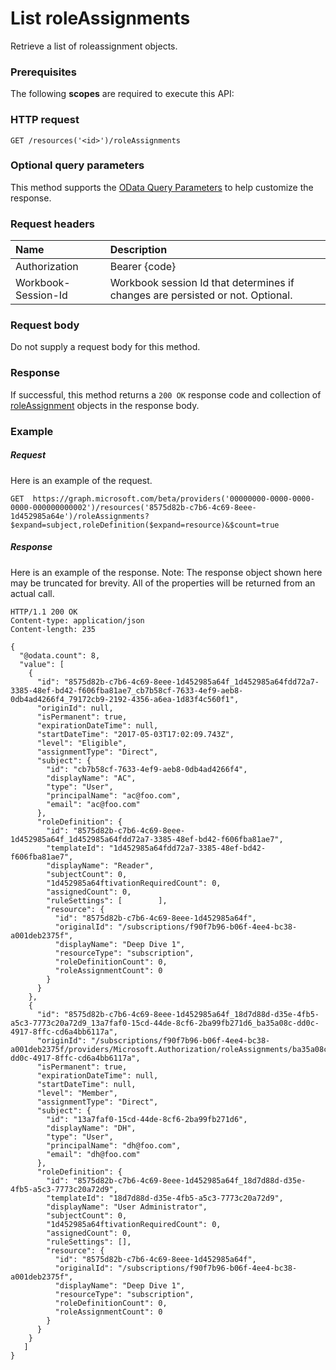 # List roleAssignments

Retrieve a list of roleassignment objects.
### Prerequisites
The following **scopes** are required to execute this API: 
### HTTP request
<!-- { "blockType": "ignored" } -->
```http
GET /resources('<id>')/roleAssignments
```
### Optional query parameters
This method supports the [OData Query Parameters](http://graph.microsoft.io/docs/overview/query_parameters) to help customize the response.

### Request headers
| Name      |Description|
|:----------|:----------|
| Authorization  | Bearer {code}|
| Workbook-Session-Id  | Workbook session Id that determines if changes are persisted or not. Optional.|

### Request body
Do not supply a request body for this method.
### Response
If successful, this method returns a `200 OK` response code and collection of [roleAssignment](../resources/roleassignment.md) objects in the response body.
### Example
##### Request
Here is an example of the request.
<!-- {
  "blockType": "request",
  "name": "get_roleassignments"
}-->
```http
GET  https://graph.microsoft.com/beta/providers('00000000-0000-0000-0000-000000000002')/resources('8575d82b-c7b6-4c69-8eee-1d452985a64e')/roleAssignments?$expand=subject,roleDefinition($expand=resource)&$count=true
```
##### Response
Here is an example of the response. Note: The response object shown here may be truncated for brevity. All of the properties will be returned from an actual call.
<!-- {
  "blockType": "response",
  "truncated": true,
  "@odata.type": "microsoft.graph.roleAssignment",
  "isCollection": true
} -->
```http
HTTP/1.1 200 OK
Content-type: application/json
Content-length: 235

{
  "@odata.count": 8,
  "value": [
    {
      "id": "8575d82b-c7b6-4c69-8eee-1d452985a64f_1d452985a64fdd72a7-3385-48ef-bd42-f606fba81ae7_cb7b58cf-7633-4ef9-aeb8-0db4ad4266f4_79172cb9-2192-4356-a6ea-1d83f4c560f1",
      "originId": null,
      "isPermanent": true,
      "expirationDateTime": null,
      "startDateTime": "2017-05-03T17:02:09.743Z",
      "level": "Eligible",
      "assignmentType": "Direct",
      "subject": {
        "id": "cb7b58cf-7633-4ef9-aeb8-0db4ad4266f4",
        "displayName": "AC",
        "type": "User",
        "principalName": "ac@foo.com",
        "email": "ac@foo.com"
      },
      "roleDefinition": {
        "id": "8575d82b-c7b6-4c69-8eee-1d452985a64f_1d452985a64fdd72a7-3385-48ef-bd42-f606fba81ae7",
        "templateId": "1d452985a64fdd72a7-3385-48ef-bd42-f606fba81ae7",
        "displayName": "Reader",
        "subjectCount": 0,
        "1d452985a64ftivationRequiredCount": 0,
        "assignedCount": 0,
        "ruleSettings": [        ],
        "resource": {
          "id": "8575d82b-c7b6-4c69-8eee-1d452985a64f",
          "originalId": "/subscriptions/f90f7b96-b06f-4ee4-bc38-a001deb2375f",
          "displayName": "Deep Dive 1",
          "resourceType": "subscription",
          "roleDefinitionCount": 0,
          "roleAssignmentCount": 0
        }
      }
    },
    {
      "id": "8575d82b-c7b6-4c69-8eee-1d452985a64f_18d7d88d-d35e-4fb5-a5c3-7773c20a72d9_13a7faf0-15cd-44de-8cf6-2ba99fb271d6_ba35a08c-dd0c-4917-8ffc-cd6a4bb6117a",
      "originId": "/subscriptions/f90f7b96-b06f-4ee4-bc38-a001deb2375f/providers/Microsoft.Authorization/roleAssignments/ba35a08c-dd0c-4917-8ffc-cd6a4bb6117a",
      "isPermanent": true,
      "expirationDateTime": null,
      "startDateTime": null,
      "level": "Member",
      "assignmentType": "Direct",
      "subject": {
        "id": "13a7faf0-15cd-44de-8cf6-2ba99fb271d6",
        "displayName": "DH",
        "type": "User",
        "principalName": "dh@foo.com",
        "email": "dh@foo.com"
      },
      "roleDefinition": {
        "id": "8575d82b-c7b6-4c69-8eee-1d452985a64f_18d7d88d-d35e-4fb5-a5c3-7773c20a72d9",
        "templateId": "18d7d88d-d35e-4fb5-a5c3-7773c20a72d9",
        "displayName": "User Administrator",
        "subjectCount": 0,
        "1d452985a64ftivationRequiredCount": 0,
        "assignedCount": 0,
        "ruleSettings": [],
        "resource": {
          "id": "8575d82b-c7b6-4c69-8eee-1d452985a64f",
          "originalId": "/subscriptions/f90f7b96-b06f-4ee4-bc38-a001deb2375f",
          "displayName": "Deep Dive 1",
          "resourceType": "subscription",
          "roleDefinitionCount": 0,
          "roleAssignmentCount": 0
        }
      }
    }
   ]
}
```

<!-- uuid: 8fcb5dbc-d5aa-4681-8e31-b001d5168d79
2015-10-25 14:57:30 UTC -->
<!-- {
  "type": "#page.annotation",
  "description": "List roleAssignments",
  "keywords": "",
  "section": "documentation",
  "tocPath": ""
}-->